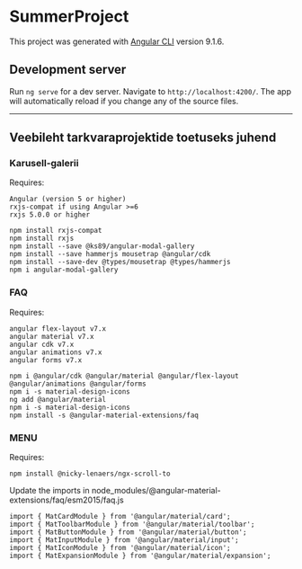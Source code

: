 # SummerProject

This project was generated with [Angular CLI](https://github.com/angular/angular-cli) version 9.1.6.

## Development server

Run `ng serve` for a dev server. Navigate to `http://localhost:4200/`. The app will automatically reload if you change any of the source files.

----------------------------------------------------------------------------------------------------------------
## Veebileht tarkvaraprojektide toetuseks juhend

### Karusell-galerii
Requires:
```
Angular (version 5 or higher)
rxjs-compat if using Angular >=6
rxjs 5.0.0 or higher
```

``````
npm install rxjs-compat
npm install rxjs
npm install --save @ks89/angular-modal-gallery
npm install --save hammerjs mousetrap @angular/cdk
npm install --save-dev @types/mousetrap @types/hammerjs
npm i angular-modal-gallery
``````
### FAQ
Requires:
`````
angular flex-layout v7.x
angular material v7.x
angular cdk v7.x
angular animations v7.x
angular forms v7.x
`````
`````
npm i @angular/cdk @angular/material @angular/flex-layout @angular/animations @angular/forms
npm i -s material-design-icons
ng add @angular/material
npm i -s material-design-icons
npm install -s @angular-material-extensions/faq
`````
### MENU
Requires:
`````
npm install @nicky-lenaers/ngx-scroll-to
`````

Update the imports in node_modules/@angular-material-extensions/faq/esm2015/faq.js
``````
import { MatCardModule } from '@angular/material/card';
import { MatToolbarModule } from '@angular/material/toolbar';
import { MatButtonModule } from '@angular/material/button';
import { MatInputModule } from '@angular/material/input';
import { MatIconModule } from '@angular/material/icon';
import { MatExpansionModule } from '@angular/material/expansion';
``````
